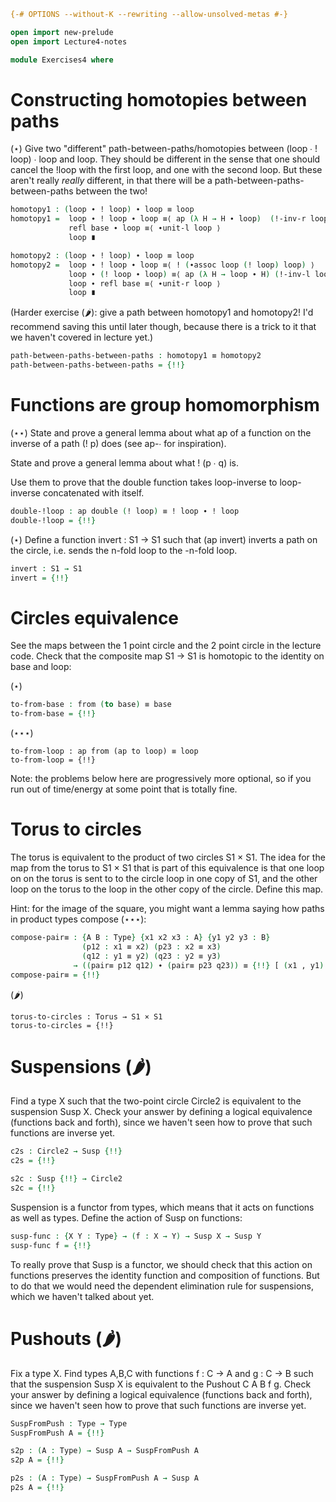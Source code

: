 ```agda
{-# OPTIONS --without-K --rewriting --allow-unsolved-metas #-}

open import new-prelude
open import Lecture4-notes

module Exercises4 where
```

# Constructing homotopies between paths

(⋆) Give two "different" path-between-paths/homotopies between (loop ∙ !
loop) ∙ loop and loop.  They should be different in the sense that one
should cancel the !loop with the first loop, and one with the second
loop.  But these aren't really *really* different, in that there will be
a path-between-paths-between-paths between the two!  

```agda
homotopy1 : (loop ∙ ! loop) ∙ loop ≡ loop
homotopy1 =  loop ∙ ! loop ∙ loop ≡⟨ ap (λ H → H ∙ loop)  (!-inv-r loop) ⟩
             refl base ∙ loop ≡⟨ ∙unit-l loop ⟩
             loop ∎

homotopy2 : (loop ∙ ! loop) ∙ loop ≡ loop
homotopy2 =  loop ∙ ! loop ∙ loop ≡⟨ ! (∙assoc loop (! loop) loop) ⟩
             loop ∙ (! loop ∙ loop) ≡⟨ ap (λ H → loop ∙ H) (!-inv-l loop) ⟩
             loop ∙ refl base ≡⟨ ∙unit-r loop ⟩
             loop ∎
```

(Harder exercise (🌶️): give a path between homotopy1 and
homotopy2! I'd recommend saving this until later though, because there
is a trick to it that we haven't covered in lecture yet.)

```agda
path-between-paths-between-paths : homotopy1 ≡ homotopy2
path-between-paths-between-paths = {!!}
```

# Functions are group homomorphism 

(⋆⋆) State and prove a general lemma about what ap of a function on the
inverse of a path (! p) does (see ap-∙ for inspiration).  

State and prove a general lemma about what ! (p ∙ q) is.  

Use them to prove that the double function takes loop-inverse to
loop-inverse concatenated with itself.

```agda
double-!loop : ap double (! loop) ≡ ! loop ∙ ! loop
double-!loop = {!!}
```

(⋆) Define a function invert : S1 → S1 such that (ap invert) inverts a path
on the circle, i.e. sends the n-fold loop to the -n-fold loop.  

```agda
invert : S1 → S1
invert = {!!}
```

# Circles equivalence

See the maps between the 1 point circle and the 2 point circle in the
lecture code.  Check that the composite map S1 → S1
is homotopic to the identity on base and loop:

(⋆) 

```agda
to-from-base : from (to base) ≡ base
to-from-base = {!!}
```

(⋆⋆⋆) 

```
to-from-loop : ap from (ap to loop) ≡ loop
to-from-loop = {!!}
```

Note: the problems below here are progressively more optional, so if you
run out of time/energy at some point that is totally fine.  

# Torus to circles

The torus is equivalent to the product of two circles S1 × S1.  The idea
for the map from the torus to S1 × S1 that is part of this equivalence
is that one loop on on the torus is sent to to the circle loop in one
copy of S1, and the other loop on the torus to the loop in the other
copy of the circle.  Define this map.  

Hint: for the image of the square, you might want a lemma saying how
paths in product types compose (⋆⋆⋆):

```agda
compose-pair≡ : {A B : Type} {x1 x2 x3 : A} {y1 y2 y3 : B}
                (p12 : x1 ≡ x2) (p23 : x2 ≡ x3)
                (q12 : y1 ≡ y2) (q23 : y2 ≡ y3)
              → ((pair≡ p12 q12) ∙ (pair≡ p23 q23)) ≡ {!!} [ (x1 , y1) ≡ (x3 , y3) [ A × B ] ]
compose-pair≡ = {!!}
```

(🌶️)
```
torus-to-circles : Torus → S1 × S1
torus-to-circles = {!!}
```

# Suspensions (🌶️)

Find a type X such that the two-point circle Circle2 is equivalent to
the suspension Susp X.  Check your answer by defining a logical
equivalence (functions back and forth), since we haven't seen how to
prove that such functions are inverse yet.

```agda
c2s : Circle2 → Susp {!!}
c2s = {!!}

s2c : Susp {!!} → Circle2
s2c = {!!}
```

Suspension is a functor from types, which means that it acts on
functions as well as types.  Define the action of Susp on functions:

```agda
susp-func : {X Y : Type} → (f : X → Y) → Susp X → Susp Y
susp-func f = {!!} 
```

To really prove that Susp is a functor, we should check that this action
on functions preserves the identity function and composition of
functions. But to do that we would need the dependent elimination rule
for suspensions, which we haven't talked about yet.

# Pushouts (🌶️)

Fix a type X.  Find types A,B,C with functions f : C → A and g : C → B
such that the suspension Susp X is equivalent to the Pushout C A B f g.
Check your answer by defining a logical equivalence (functions back and
forth), since we haven't seen how to prove that such functions are
inverse yet.

```agda
SuspFromPush : Type → Type
SuspFromPush A = {!!}

s2p : (A : Type) → Susp A → SuspFromPush A
s2p A = {!!}

p2s : (A : Type) → SuspFromPush A → Susp A
p2s A = {!!}
```

